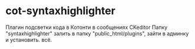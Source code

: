 # cot-syntaxhighlighter
Плагин подсветки кода в Котонти в сообщениях CKeditor
Папку "syntaxhighlighter" залить в папку "public_html/plugins", зайти в админку и установить. всё.
